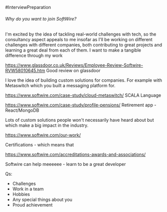 #InterviewPreparation
###### Why do you want to join SoftWire?

I'm excited by the idea of tackling real-world challenges with tech, so the consultancy aspect appeals to me insofar as I'll be working on different challenges with different companies, both contributing to great projects and learning a great deal from each of them. I want to make a tangible difference through my work

https://www.glassdoor.co.uk/Reviews/Employee-Review-Softwire-RVW58010645.htm Good review on glassdoor

I love the idea of building custom solutions for companies. For example with Metaswitch which you built a messaging platform for.

https://www.softwire.com/case-study/cloud-metaswitch/
SCALA Language

https://www.softwire.com/case-study/profile-pensions/
Retirement app - React/MongoDB

Lots of custom solutions people won't necessarily have heard about but which make a big impact in the industry.

https://www.softwire.com/our-work/

Certifications - which means that 

https://www.softwire.com/accreditations-awards-and-associations/

Softwire can help meeeeee - learn to be a great developer


Qs:

- Challenges
- Work in a team
- Hobbies
- Any special things about you
- Proud achievement